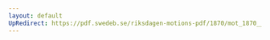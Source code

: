 ```yaml
---
layout: default
UpRedirect: https://pdf.swedeb.se/riksdagen-motions-pdf/1870/mot_1870__ak__00091.pdf
---
```

